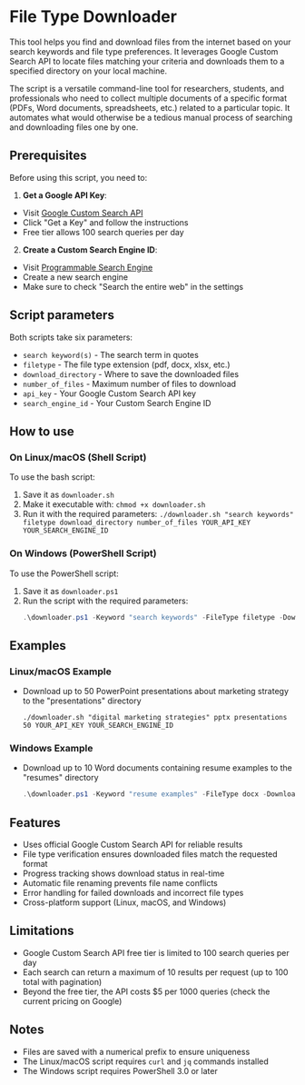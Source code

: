 # File Type Downloader

This tool helps you find and download files from the internet based on your search keywords and file type preferences. It leverages Google Custom Search API to locate files matching your criteria and downloads them to a specified directory on your local machine.

The script is a versatile command-line tool for researchers, students, and professionals who need to collect multiple documents of a specific format (PDFs, Word documents, spreadsheets, etc.) related to a particular topic. It automates what would otherwise be a tedious manual process of searching and downloading files one by one.

## Prerequisites

Before using this script, you need to:

1. **Get a Google API Key**:
- Visit [Google Custom Search API](https://developers.google.com/custom-search/v1/introduction)
- Click "Get a Key" and follow the instructions
- Free tier allows 100 search queries per day

2. **Create a Custom Search Engine ID**:
- Visit [Programmable Search Engine](https://programmablesearchengine.google.com/controlpanel/create)
- Create a new search engine
- Make sure to check "Search the entire web" in the settings

## Script parameters

Both scripts take six parameters:
- `search keyword(s)` - The search term in quotes
- `filetype` - The file type extension (pdf, docx, xlsx, etc.)
- `download_directory` - Where to save the downloaded files
- `number_of_files` - Maximum number of files to download
- `api_key` - Your Google Custom Search API key
- `search_engine_id` - Your Custom Search Engine ID

## How to use

### On Linux/macOS (Shell Script)

To use the bash script:
1. Save it as `downloader.sh`
2. Make it executable with: `chmod +x downloader.sh`
3. Run it with the required parameters: `./downloader.sh "search keywords" filetype download_directory number_of_files YOUR_API_KEY YOUR_SEARCH_ENGINE_ID`

### On Windows (PowerShell Script)

To use the PowerShell script:
1. Save it as `downloader.ps1`
2. Run the script with the required parameters:
   ```powershell
   .\downloader.ps1 -Keyword "search keywords" -FileType filetype -DownloadDirectory download_directory -NumberOfFiles number_of_files -ApiKey YOUR_API_KEY -SearchEngineId YOUR_SEARCH_ENGINE_ID
   ```

## Examples

### Linux/macOS Example
- Download up to 50 PowerPoint presentations about marketing strategy to the "presentations" directory
    ```shell
    ./downloader.sh "digital marketing strategies" pptx presentations 50 YOUR_API_KEY YOUR_SEARCH_ENGINE_ID
    ```

### Windows Example
- Download up to 10 Word documents containing resume examples to the "resumes" directory
    ```powershell
    .\downloader.ps1 -Keyword "resume examples" -FileType docx -DownloadDirectory resumes -NumberOfFiles 10 -ApiKey YOUR_API_KEY -SearchEngineId YOUR_SEARCH_ENGINE_ID
    ```

## Features

- Uses official Google Custom Search API for reliable results
- File type verification ensures downloaded files match the requested format
- Progress tracking shows download status in real-time
- Automatic file renaming prevents file name conflicts
- Error handling for failed downloads and incorrect file types
- Cross-platform support (Linux, macOS, and Windows)

## Limitations

- Google Custom Search API free tier is limited to 100 search queries per day
- Each search can return a maximum of 10 results per request (up to 100 total with pagination)
- Beyond the free tier, the API costs $5 per 1000 queries (check the current pricing on Google)

## Notes

- Files are saved with a numerical prefix to ensure uniqueness
- The Linux/macOS script requires `curl` and `jq` commands installed
- The Windows script requires PowerShell 3.0 or later